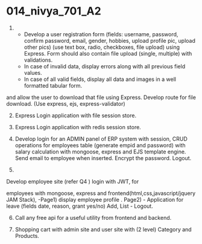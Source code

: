 # 014_nivya_701_A2

1) -  Develop a user registration form (fields: username, password, confirm password, email, gender, hobbies, upload profile pic, upload other pics) (use text box, radio, checkboxes, file upload) using Express.  Form should also contain file upload (single, multiple) with validations.
    - In case of invalid data, display errors along with all previous field values.
    - In case of all valid fields, display all data and images in a well formatted tabular form. 

and allow the user to download that file using Express. Develop route for file download.
    (Use express, ejs, express-validator)

2) Express Login application with file session store.

3) Express Login application with redis session store.

4) Develop login for an ADMIN panel of ERP system with  session, CRUD operations for employees table (generate empid and password) with salary calculation with mongoose, express and EJS template engine. Send email to employee when inserted.  Encrypt the password. Logout.

5)  

Develop  employee site (refer Q4 ) login with JWT, for 

employees with mongoose, express and
frontend(html,css,javascript/jquery JAM Stack), -Page1)  display employee profile . Page2) - Application for leave (fields date, reason, grant yes/no) Add, List - Logout.

6) Call any free api for a useful utility from frontend and backend.

7) Shopping cart with admin site and user site with (2 level) Category and Products.
